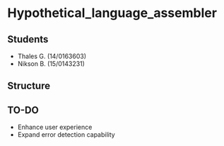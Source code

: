 # Hypothetical_language_assembler

## Students

- Thales G. (14/0163603)
- Nikson B. (15/0143231)

## Structure

## TO-DO
- Enhance user experience
- Expand error detection capability

